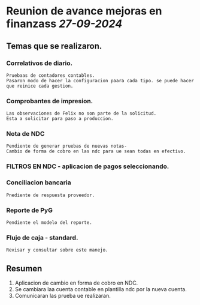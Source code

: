 # Reunion de avance mejoras en finanzass *27-09-2024*
## Temas que se realizaron.
### Correlativos de diario.
    Pruebaas de contadores contables. 
    Pasaron modo de hacer la configuracion paara cada tipo. se puede hacer que reinice cada gestion.

### Comprobantes de impresion.
    Las observaciones de Felix no son parte de la solicitud.
    Esta a solicitar para paso a produccion.

### Nota de NDC
    Pendiente de generar pruebas de nuevas notas-
    Cambio de forma de cobro en las ndc para ue sean todas en efectivo.

### FILTROS EN NDC - aplicacion de pagos seleccionando.

### Conciliacion bancaria
    Pnediente de respuesta proveedor.

### Reporte de PyG
    Pendiente el modelo del reporte.

### Flujo de caja - standard.
    Revisar y consultar sobre este manejo.

## Resumen
1. Aplicacion de cambio en forma de cobro en NDC.
2. Se cambiara laa cuenta contable en plantilla ndc por la nueva cuenta.
3. Comunicaran las prueba ue realizaran.
